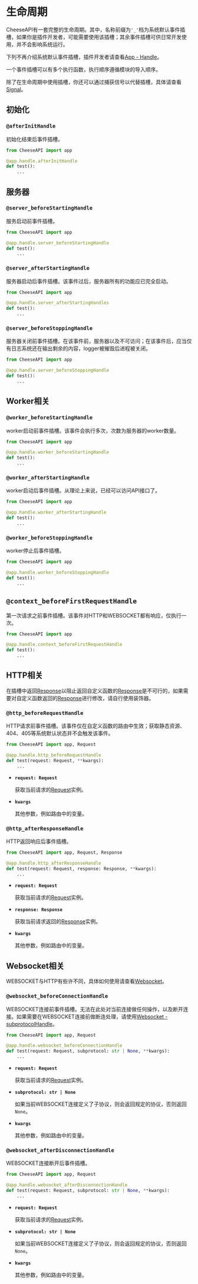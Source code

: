 # **生命周期**

CheeseAPI有一套完整的生命周期。其中，名称前缀为`'_'`档为系统默认事件插槽，如果你是插件开发者，可能需要使用该插槽；其余事件插槽可供日常开发使用，并不会影响系统运行。

下列不再介绍系统默认事件插槽，插件开发者请查看[App - Handle](./App/Handle.md)。

一个事件插槽可以有多个执行函数，执行顺序遵循模块的导入顺序。

除了在生命周期中使用插槽，你还可以通过捕获信号以代替插槽，具体请查看[Signal](./Signal.md)。

## **初始化**

### **`@afterInitHandle`**

初始化结束后事件插槽。

```python
from CheeseAPI import app

@app.handle.afterInitHandle
def test():
    ...
```

## **服务器**

### **`@server_beforeStartingHandle`**

服务启动前事件插槽。

```python
from CheeseAPI import app

@app.handle.server_beforeStartingHandle
def test():
    ...
```

### **`@server_afterStartingHandle`**

服务器启动后事件插槽。该事件过后，服务器所有的功能应已完全启动。

```python
from CheeseAPI import app

@app.handle.server_afterStartingHandles
def test():
    ...
```

### **`@server_beforeStoppingHandle`**

服务器关闭前事件插槽。在该事件前，服务器以及不可访问；在该事件后，应当仅有日志系统还在输出剩余的内容，logger被摧毁后进程被关闭。

```python
from CheeseAPI import app

@app.handle.server_beforeStoppingHandle
def test():
    ...
```

## **Worker相关**

### **`@worker_beforeStartingHandle`**

worker启动前事件插槽。该事件会执行多次，次数为服务器的worker数量。

```python
from CheeseAPI import app

@app.handle.worker_beforeStartingHandle
def test():
    ...
```

### **`@worker_afterStartingHandle`**

worker启动后事件插槽。从理论上来说，已经可以访问API接口了。

```python
from CheeseAPI import app

@app.handle.worker_afterStartingHandle
def test():
    ...
```

### **`@worker_beforeStoppingHandle`**

worker停止后事件插槽。

```python
from CheeseAPI import app

@app.handle.worker_beforeStoppingHandle
def test():
    ...
```

## **`@context_beforeFirstRequestHandle`**

第一次请求之前事件插槽。该事件对HTTP和WEBSOCKET都有响应，仅执行一次。

```python
from CheeseAPI import app

@app.handle.context_beforeFirstRequestHandle
def test():
    ...
```

## **HTTP相关**

在插槽中返回[Response](./Response.md)以阻止返回自定义函数的[Response](./Response.md)是不可行的，如果需要对自定义函数返回的[Response](./Response.md)进行修改，请自行使用装饰器。

### **`@http_beforeRequestHandle`**

HTTP请求前事件插槽。该事件仅在自定义函数的路由中生效；获取静态资源、404、405等系统默认状态并不会触发该事件。

```python
from CheeseAPI import app, Request

@app.handle.http_beforeRequestHandle
def test(request: Request, **kwargs):
    ...
```

- **`request: Request`**

    获取当前请求的[Request](./Request.md)实例。

- **`kwargs`**

    其他参数，例如路由中的变量。

### **`@http_afterResponseHandle`**

HTTP返回响应后事件插槽。

```python
from CheeseAPI import app, Request, Response

@app.handle.http_afterResponseHandle
def test(request: Request, response: Response, **kwargs):
    ...
```

- **`request: Request`**

    获取当前请求的[Request](./Request.md)实例。

- **`response: Response`**

    获取当前请求返回的[Response](./Response.md)实例。

- **`kwargs`**

    其他参数，例如路由中的变量。

## **Websocket相关**

WEBSOCKET与HTTP有些许不同，具体如何使用请查看[Websocket](./Websocket.md)。

### **`@websocket_beforeConnectionHandle`**

WEBSOCKET连接前事件插槽。无法在此处对当前连接做任何操作，以及断开连接。如果需要在WEBSOCKET连接前做断连处理，请使用[Websocket - subprotocolHandle](./Websocket.md)。

```python
from CheeseAPI import app, Request

@app.handle.websocket_beforeConnectionHandle
def test(request: Request, subprotocol: str | None, **kwargs):
    ...
```

- **`request: Request`**

    获取当前请求的[Request](./Request.md)实例。

- **`subprotocol: str | None`**

    如果当前WEBSOCKET连接定义了子协议，则会返回规定的协议，否则返回`None`。

- **`kwargs`**

    其他参数，例如路由中的变量。

### **`@websocket_afterDisconnectionHandle`**

WEBSOCKET连接断开后事件插槽。

```python
from CheeseAPI import app, Request

@app.handle.websocket_afterDisconnectionHandle
def test(request: Request, subprotocol: str | None, **kwargs):
    ...
```

- **`request: Request`**

    获取当前请求的[Request](./Request.md)实例。

- **`subprotocol: str | None`**

    如果当前WEBSOCKET连接定义了子协议，则会返回规定的协议，否则返回`None`。

- **`kwargs`**

    其他参数，例如路由中的变量。
